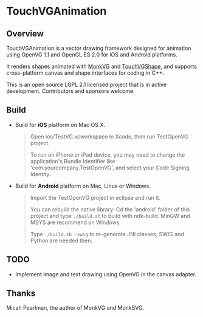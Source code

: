 # TouchVGAnimation

## Overview

TouchVGAnimation is a vector drawing framework designed for animation using OpenVG 1.1 and OpenGL ES 2.0 for iOS and Android platforms.

It renders shapes animated with [MonkVG](https://github.com/micahpearlman/MonkVG) and [TouchVGShape](https://github.com/rhcad/TouchVGShape), and supports cross-platform canvas and shape interfaces for coding in C++.

This is an open source LGPL 2.1 licensed project that is in active development. Contributors and sponsors welcome.

## Build

* Build for **iOS** platform on Mac OS X.

  > Open ios/TestVG.xcworkspace in Xcode, then run TestOpenVG project.
  >
  > To run on iPhone or iPad device, you may need to change the application's Bundle Identifier like 'com.yourcompany.TestOpenVG', and select your Code Signing Identity.

* Build for **Android** platform on Mac, Linux or Windows.

  > Import the TestOpenVG project in eclipse and run it.
  >
  > You can rebuild the native library: Cd the 'android' folder of this project and type `./build.sh` to build with ndk-build. MinGW and MSYS are recommend on Windows.
  >
  > Type `./build.sh -swig` to re-generate JNI classes, SWIG and Python are needed then.

## TODO

- Implement image and text drawing using OpenVG in the canvas adapter.

## Thanks

Micah Pearlman, the author of MonkVG and MonkSVG.
